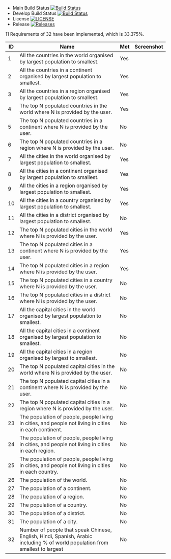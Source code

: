 - Main Build Status [![Build Status](https://travis-ci.com/liamcosgrove30/EdiNapSoftwareMethodsGroupA.svg?branch=main)](https://travis-ci.com/liamcosgrove30/EdiNapSoftwareMethodsGroupA)
- Develop Build Status [![Build Status](https://travis-ci.com/liamcosgrove30/EdiNapSoftwareMethodsGroupA.svg?branch=Develop)](https://travis-ci.com/liamcosgrove30/EdiNapSoftwareMethodsGroupA)
- License [![LICENSE](https://img.shields.io/github/license/Liamcosgrove30/EdiNapSoftwareMethodsGroupA.svg?style=flat-square)](https://github.com/Liamcosgrove30/EdiNapSoftwareMethodsGroupA/blob/master/LICENSE)
- Release [![Releases](https://img.shields.io/github/release/Liamcosgrove30/EdiNapSoftwareMethodsGroupA/all.svg?style=flat-square)](https://github.com/Liamcosgrove30/EdiNapSoftwareMethodsGroupA/releases)

11 Requirements of 32 have been implemented, which is 33.375%.

ID|Name|Met|Screenshot
--|----|---|-----------
1|All the countries in the world organised by largest population to smallest.|Yes|
2|All the countries in a continent organised by largest population to smallest.|Yes|
3|All the countries in a region organised by largest population to smallest.|Yes|
4|The top N populated countries in the world where N is provided by the user.|Yes|
5|The top N populated countries in a continent where N is provided by the user.|No|
6|The top N populated countries in a region where N is provided by the user.|No|
7|All the cities in the world organised by largest population to smallest.|Yes|
8|All the cities in a continent organised by largest population to smallest.|Yes|
9|All the cities in a region organised by largest population to smallest.|Yes|
10|All the cities in a country organised by largest population to smallest.|Yes|
11|All the cities in a district organised by largest population to smallest.|No|
12|The top N populated cities in the world where N is provided by the user.|Yes|
13|The top N populated cities in a continent where N is provided by the user.|Yes|
14|The top N populated cities in a region where N is provided by the user.|Yes|
15|The top N populated cities in a country where N is provided by the user.|No|
16|The top N populated cities in a district where N is provided by the user.|No|
17|All the capital cities in the world organised by largest population to smallest.|No|
18|All the capital cities in a continent organised by largest population to smallest.|No|
19|All the capital cities in a region organised by largest to smallest.|No|
20|The top N populated capital cities in the world where N is provided by the user.|No|
21|The top N populated capital cities in a continent where N is provided by the user.|No|
22|The top N populated capital cities in a region where N is provided by the user.|No|
23|The population of people, people living in cities, and people not living in cities in each continent.|No|
24|The population of people, people living in cities, and people not living in cities in each region.|No|
25|The population of people, people living in cities, and people not living in cities in each country.|No|
26|The population of the world.|No|
27|The population of a continent.|No|
28|The population of a region.|No|
29|The population of a country.|No|
30|The population of a district.|No|
31|The population of a city.|No|
32|Number of people that speak Chinese, English, Hindi, Spanish, Arabic including % of world population from smallest to largest|No|
